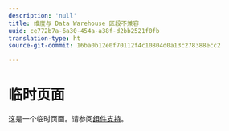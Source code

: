 ```yaml
---
description: 'null'
title: 维度与 Data Warehouse 区段不兼容
uuid: ce772b7a-6a30-454a-a38f-d2bb2521f0fb
translation-type: ht
source-git-commit: 16ba0b12e0f70112f4c10804d0a13c278388ecc2

---
```



# 临时页面

<!-- This page is a duplicate of dimension-support.md. Once internal redirects are in place, we can remove this page and point it to dimension-support.md. -->

这是一个临时页面。请参阅[组件支持](component-support.md)。
